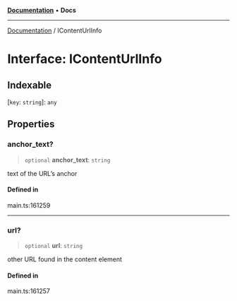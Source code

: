 [**Documentation**](../README.md) • **Docs**

***

[Documentation](../globals.md) / IContentUrlInfo

# Interface: IContentUrlInfo

## Indexable

 \[`key`: `string`\]: `any`

## Properties

### anchor\_text?

> `optional` **anchor\_text**: `string`

text of the URL’s anchor

#### Defined in

main.ts:161259

***

### url?

> `optional` **url**: `string`

other URL found in the content element

#### Defined in

main.ts:161257
